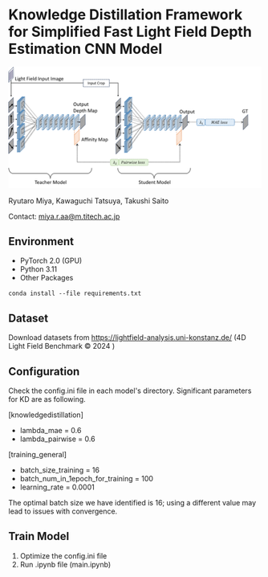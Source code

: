 # Knowledge Distillation Framework for Simplified Fast Light Field Depth Estimation CNN Model

![Sine Wave Plot](img/model2.png)

Ryutaro Miya, Kawaguchi Tatsuya, Takushi Saito

Contact: miya.r.aa@m.titech.ac.jp

## Environment

* PyTorch 2.0 (GPU)
* Python 3.11
* Other Packages

```
conda install --file requirements.txt
```

## Dataset

Download datasets from https://lightfield-analysis.uni-konstanz.de/
(4D Light Field Benchmark © 2024 )

## Configuration

Check the config.ini file in each model's directory.
Significant parameters for KD are as following.

[knowledgedistillation]
* lambda_mae = 0.6
* lambda_pairwise = 0.6

[training_general]
* batch_size_training = 16
* batch_num_in_1epoch_for_training = 100
* learning_rate = 0.0001

The optimal batch size we have identified is 16; using a different value may lead to issues with convergence.


## Train Model
1. Optimize the config.ini file
1. Run .ipynb file (main.ipynb)